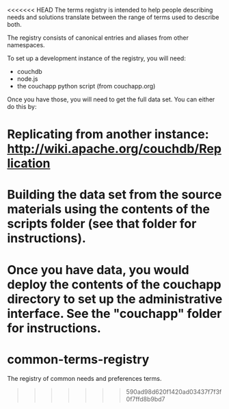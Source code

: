 <<<<<<< HEAD
The terms registry is intended to help people describing needs and solutions translate between the range of terms used to describe both.  

The registry consists of canonical entries and aliases from other namespaces.

To set up a development instance of the registry, you will need:

* couchdb
* node.js
* the couchapp python script (from couchapp.org)

Once you have those, you will need to get the full data set.  You can either do this by:

# Replicating from another instance:  http://wiki.apache.org/couchdb/Replication
# Building the data set from the source materials using the contents of the scripts folder (see that folder for instructions).

Once you have data, you would deploy the contents of the couchapp directory to set up the administrative interface.  See the "couchapp" folder
for instructions. 
=======
common-terms-registry
=====================

The registry of common needs and preferences terms.
>>>>>>> 590ad98d620f1420ad03437f7f3f0f7ffd8b9bd7
